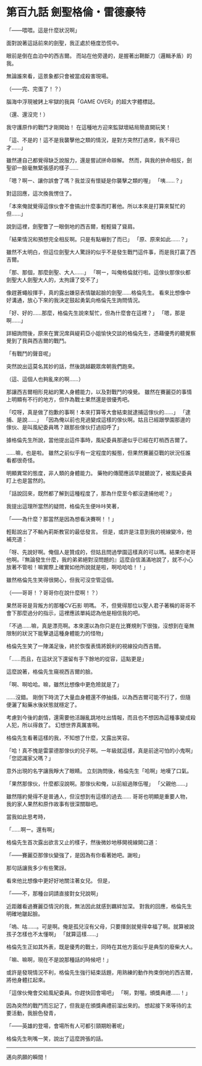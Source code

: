 # 第百九話 劍聖格倫・雷德豪特

「――喂喂。這是什麼狀況啊」

面對說著這話前來的劍聖，我正處於極度恐慌中。

眼前是倒在血泊中的西吉爾。
而站在他旁邊的，是握著出鞘斷刀（邏輯矛盾）的我。

無論誰來看，這景象都只會被當成殺害現場。

（――完、完蛋了！？）

腦海中浮現被銬上牢獄的我與「GAME OVER」的超大字體標誌。

（還、還沒完！）

我守護原作的戰鬥才剛開始！
在這種地方迎來監獄壞結局簡直開玩笑！

「這、不是的！這不是我襲擊他之類的情況，是對方突然打過來，我不得已才……」

雖然連自己都覺得缺乏說服力，還是嘗試拼命辯解。
然而，與我的拚命相反，劍聖卻一臉毫無緊張感的樣子……

「嗯？啊ー、讓你誤會了嗎？我並沒有懷疑是你襲擊之類的喔」
「咦……？」

對這回應，這次換我愣住了。

「本來俺就覺得這傢伙會不會搞出什麼事而盯著他。所以本來是打算來幫忙的但……」

說到這裡，劍聖瞥了一眼倒地的西吉爾，輕輕聳了聳肩。

「結果情況和預想完全相反啊。只是有點嚇到了而已」
「原、原來如此……？」

雖然不太明白，但這位劍聖大人驚訝的似乎不是發生戰鬥這件事，而是我打贏了西吉爾。

「那、那個，那麼劍聖、大人……」
「啊ー，叫俺格倫就行啦。這傢伙那傢伙都劍聖大人劍聖大人的，太拘謹了受不了」

像趕蒼蠅般揮手，真的露出嫌惡表情皺起臉的劍聖……格倫先生。
看來比想像中好溝通，放心下來的我決定鼓起勇氣向格倫先生詢問情況。

「好、好的……那麼，格倫先生說來幫忙，但為什麼會在這裡？」
「嗯，那是啊……」

詳細詢問後，原來在實況席與緹莉亞小姐愉快交談的格倫先生，憑藉優秀的聽覺察覺到了我與西吉爾的戰鬥。

「有戰鬥的聲音呢」

突然說出這莫名其妙的話，然後跳越觀眾席朝我們跑來。

（這、這個人也夠亂來的啊……）

那讓西吉爾相形見絀的驚人身體能力，以及對戰鬥的嗅覺。
雖然在賽麗亞的事情上明顯有不行的地方，但作為戰士果然還是很優秀吧。

「哎呀，真是做了抱歉的事啊！本來打算等大會結束就逮捕這傢伙的……」
「逮捕、是說……」
「因為俺以前也見過變成這樣的傢伙啊。姑且已經跟學園那邊的傢伙、是叫風紀委員嗎？跟那些傢伙打過招呼了」

據格倫先生所說，當他提出這件事時，風紀委員那邊似乎已經在盯梢西吉爾了。

……嘛，也是啦。
雖然之前似乎有一定程度的擬態，但果然賽麗亞戰的狀況任誰看都很奇怪。

明顯異常的態度，非人類的身體能力。
藥物的傳聞應該早就聽說了，被風紀委員盯上也是當然的。

「話說回來，既然都了解到這種程度了，那為什麼至今都沒逮捕他呢？」

我提出這理所當然的疑問，格倫先生便咔咔笑著，

「――為什麼？那當然是因為想看決賽啊！！」

輕鬆說出了不輸內莉斯教官的最低發言。
但是，或許是注意到我的視線變冷，他補充道：

「呀、先說好啊。俺個人是贊成的，但姑且問過學園這樣真的可以嗎。結果你老哥他啊。『無論發生什麼，我的弟弟絕對沒問題的』這麼自信滿滿地說了，就不小心放著不管啦！嘛實際上確實如他所說就是啦，啊哈哈哈！！」

雖然格倫先生笑得很開心，但我可沒空管這個。

（――哥哥！？哥哥你在說什麼啊！？）

果然哥哥是背叛方的那種CV石影 明嗎。
不，但覺得那位以聖人君子著稱的哥哥不會下那麼過分的指示，這裡應該單純認為他是相信我的吧。

「不過……嘛，真是漂亮啊。本來還以為你只是在比賽規則下很強，沒想到在毫無限制的狀況下能擊退這種身體能力的怪物」

格倫先生笑了一陣滿足後，終於恢復表情將銳利的視線投向西吉爾。

「……而且，在這狀況下還留有手下餘地的從容，這點更是」

這麼說著，格倫先生窺視西吉爾的臉。

「啊、啊哈哈。嘛，雖然比想像中更危險就是了」

……沒錯。
剛倒下時流了大量血身體還不停抽搐，以為西吉爾可能不行了，但隨便灑了點藥水後狀態就穩定了。

考慮到今後的劇情，還需要他活蹦亂跳地吐出情報，而且也不想因為這種事變成殺人犯，所以得救了。
幻想世界真厲害啊。

格倫先生看著這樣的我，不知想了什麼，又露出笑容。

「哈！真不愧是雷蒙德那傢伙的兒子啊。一年級就這樣，真是前途可怕的小鬼啊」
「您認識家父嗎？」

意外出現的名字讓我睜大了眼睛。
立刻詢問後，格倫先生「哈啊」地嘆了口氣。

「果然那傢伙，什麼都沒說啊。那傢伙和俺，以前組過隊伍喔」
「父親他……」

雖然隱約覺得不是普通人，但沒想到有這樣的過去……
哥哥也明顯是重要人物，我的家人果然和原作故事有很深關聯吧。

當我如此思考時，

「……啊ー。還有啊」

格倫先生首次露出欲言又止的樣子，然後微妙地移開視線開口道：

「――賽麗亞那傢伙變強了，是因為有你看著她吧。謝啦」

那句話讓我多少有些驚訝。

看來他比想像中更好好地關注著女兒。
但是，

「――不，那種台詞請直接對女兒說啊」

近距離看過賽麗亞情況的我，無法因此就感到羈絆加深。
對我的回應，格倫先生明確地皺起臉。

「嗚、咕……。可是啊。俺是孤兒沒有父母，只要揮劍就覺得幸福了啊。就算被說孩子怎樣也不太懂啊」
「就算這樣……」

格倫先生正如其外表，既是優秀的戰士，同時在其他方面似乎是典型的廢柴大人。

「嘛、嘛啊，現在不是說那種話的時候吧！」

或許是發現情況不利，格倫先生強行結束話題，用熟練的動作拘束倒地的西吉爾，將他身體扛起來。

「這傢伙俺會交給風紀委員。你趕快回會場吧」
「啊，對喔。頒獎典禮……！」

因為突然的戰鬥而忘記了，但我是在頒獎典禮前溜出來的。
想起接下來等待的主要活動，我臉色發青，

「――英雄的登場，會場所有人可都引頸期盼著呢」

格倫先生咧嘴一笑，說出了這麼誇張的話。

---

邁向夙願的瞬間！